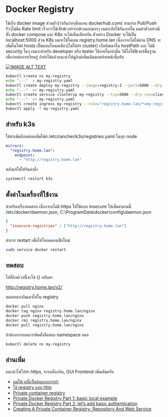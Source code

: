 # Docker Registry
ใช้เก็บ docker image ส่วนตัว(ว่ากันง่ายๆคือแทน dockerhub.com) สามารถ Pull/Push รัวๆไม่ติด Rate limit เร็วกว่าใช้เซิร์ฟเวอร์จากข้างนอกมากๆ เหมาะกับใช้กันภายใน ผมทำตัวอย่างมีทั้ง docker compose และ K8s จะได้เห็นเทียบกัน ตัวอย่าง Docker จะใช้เป็น localhost:5000 
ส่วน K8s ผมจะใช้โดเมน registry.home.lan เนื่องจากไม่ได้ผ่าน DNS จะเพิ่มในไฟล์ hosts เป็นแบบโหนดเดียว(ไม่ได้ทำ cluster) เก็บอิมเมจใน hostPath และ ไม่มี security ใดๆ เหมาะสำหรับ developer หรือ tester ใช้ภายในเท่านั้น วีดีโอใช้ฟีเจอร์พื้นฐาน เพื่อง่ายต่อการเรียนรู้ ถ้าทำได้แล้วแนะนำให้ดูลิงค์เพิ่มเติมตอนท้ายหน้านี้ครับ

[![IMAGE ALT TEXT](https://img.youtube.com/vi/NJ5zcvvdL9o/0.jpg)](https://youtu.be/NJ5zcvvdL9o "Deploy Docker Registry บน K8s")

```bash
kubectl create ns my-registry
echo "---"  > my-registry.yaml
kubectl create deploy my-registry --image=registry:2 --port=5000 --dry-run=client -o yaml -n my-registry >>my-registry.yaml
echo "---"  >> my-registry.yaml
kubectl create service clusterip my-registry --tcp=5000 --dry-run=client -o yaml -n my-registry  >> my-registry.yaml
echo "---"  >> my-registry.yaml
kubectl create ingress my-registry --rule="registry.home.lan/*=my-registry:5000" --dry-run=client -o yaml -n my-registry >> my-registry.yaml
kubectl apply -f my-registry.yaml
```
## สำหรับ k3s
ให้ทำเพิ่มอีกหน่อยเพิ่มไฟล์ /etc/rancher/k3s/registries.yaml ในทุก node
``` yaml
mirrors:
  "registry.home.lan":
    endpoint:
      - "http://registry.home.lan"
```
หลังแก้ไขให้รันคำสั่ง
```bash
systemctl restart k3s
```
## ตั้งค่าในเครื่องที่ใช้งาน
สำหรับเครื่องทดสอบ เนื่องจากไม่มี https ให้ใช้แบบ insecure ให้เซ็ตค่าตามนี้
/etc/docker/daemon.json, C:\ProgramData\docker\config\daemon.json
```json
{
  "insecure-registries" : ["http://registry.home.lan"]
}
```
ทำการ restart เพื่อให้โหลดคอนฟิกใหม่
```bash
sudo service docker restart
```

## ทดสอบ
ไปที่ลิงค์เวปนี้จะได้ {} กลับมา

http://registry.home.lan/v2/

ทดสอบเอาอิมเมจใส่ใน registry
```bash
docker pull nginx
docker tag nginx registry.home.lan/nginx
docker push registry.home.lan/nginx
docker rmi registry.home.lan/nginx
docker pull registry.home.lan/nginx
```

ถ้าต้องการถอนการติดตั้งก็แค่ลบ namespace ออก
```bash
kubectl delete ns my-registry
```
## อ่านเพิ่ม
แนะนำให้ไปทำ https, ระบบล็อกอิน, GUI Frontend เพิ่มเติมครับ
- [ผมใช้เวปนี้เป็นต้นแบบการทำ](https://itnext.io/how-to-setup-a-private-registry-on-k3s-d9283906d16)
- [ใช้ registry แบบ http](https://docs.docker.com/registry/insecure/)
- [Private container registry](https://k3s.rocks/private-registry/)
- [Private Docker Registry Part 1: basic local example](https://medium.com/p/c409582e0e3f)
- [Private Docker Registry Part 2: let’s add basic authentication](https://medium.com/@cnadeau_/private-docker-registry-part-2-lets-add-basic-authentication-6a22e5cd459b)
- [Creating A Private Container Registry: Repository And Web Service](https://clarusway.com/creating-a-private-container-registry-repository-and-web-service/)
